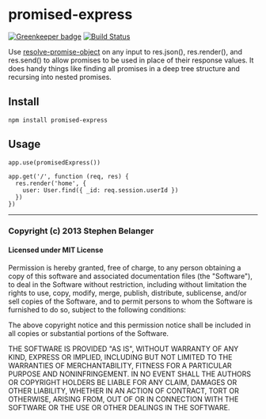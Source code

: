 # promised-express

[![Greenkeeper badge](https://badges.greenkeeper.io/Qard/promised-express.svg)](https://greenkeeper.io/)
[![Build Status](https://travis-ci.org/Qard/promised-express.png)](https://travis-ci.org/Qard/promised-express)

Use [resolve-promise-object](https://github.com/Qard/resolve-promise-object) on any input to res.json(), res.render(), and res.send() to allow promises to be used in place of their response values. It does handy things like finding all promises in a deep tree structure and recursing into nested promises.

## Install

    npm install promised-express

## Usage
    
    app.use(promisedExpress())

    app.get('/', function (req, res) {
      res.render('home', {
        user: User.find({ _id: req.session.userId })
      })
    })

---

### Copyright (c) 2013 Stephen Belanger
#### Licensed under MIT License

Permission is hereby granted, free of charge, to any person obtaining a copy of this software and associated documentation files (the "Software"), to deal in the Software without restriction, including without limitation the rights to use, copy, modify, merge, publish, distribute, sublicense, and/or sell copies of the Software, and to permit persons to whom the Software is furnished to do so, subject to the following conditions:

The above copyright notice and this permission notice shall be included in all copies or substantial portions of the Software.

THE SOFTWARE IS PROVIDED "AS IS", WITHOUT WARRANTY OF ANY KIND, EXPRESS OR IMPLIED, INCLUDING BUT NOT LIMITED TO THE WARRANTIES OF MERCHANTABILITY, FITNESS FOR A PARTICULAR PURPOSE AND NONINFRINGEMENT. IN NO EVENT SHALL THE AUTHORS OR COPYRIGHT HOLDERS BE LIABLE FOR ANY CLAIM, DAMAGES OR OTHER LIABILITY, WHETHER IN AN ACTION OF CONTRACT, TORT OR OTHERWISE, ARISING FROM, OUT OF OR IN CONNECTION WITH THE SOFTWARE OR THE USE OR OTHER DEALINGS IN THE SOFTWARE.
